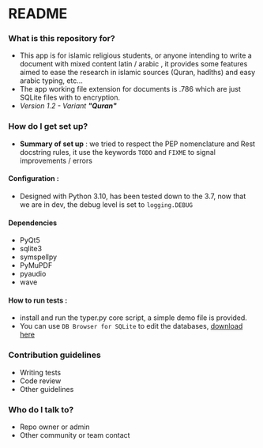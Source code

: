 # README #

### What is this repository for? ###

* This app is for islamic religious students, or anyone intending to write a document with mixed content latin / arabic
, it provides some features aimed to ease the research in islamic sources (Quran, hadîths) and easy arabic typing, etc...
* The app working file extension for documents is .786 which are just SQLite files with to encryption.
* _Version 1.2 - Variant __"Quran"___

### How do I get set up? ###

* **Summary of set up** : we tried to respect the PEP nomenclature and Rest docstring rules, it use the keywords `TODO`
and `FIXME` to signal improvements / errors

#### Configuration : 
  * Designed with Python 3.10, has been tested down to the 3.7, now that we are in dev, the debug level is set to `logging.DEBUG`
#### Dependencies
  - PyQt5
  - sqlite3
  - symspellpy
  - PyMuPDF
  - pyaudio
  - wave

#### How to run tests : 
* install and run the typer.py core script, a simple demo file is provided. 
* You can use `DB Browser for SQLite` to edit the databases, [download here](https://sqlitebrowser.org/blog/version-3-12-2-released/) 


### Contribution guidelines ###

* Writing tests
* Code review
* Other guidelines

### Who do I talk to? ###

* Repo owner or admin
* Other community or team contact